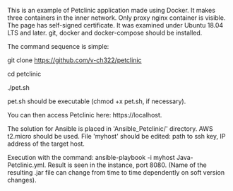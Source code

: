 This is an example of Petclinic application made using Docker.
It makes three containers in the inner network.
Only proxy nginx container is visible. The page  has
self-signed certificate.
It was examined under Ubuntu 18.04 LTS and later.
git, docker and docker-compose should be installed.

The command sequence is simple:

git clone https://github.com/v-ch322/petclinic 

cd petclinic

./pet.sh

pet.sh should be executable (chmod +x pet.sh, if necessary).

You can then access Petclinic here: https://localhost.

The solution for Ansible is placed in 'Ansible_Petclinic/' directory.
AWS t2.micro should be used.
File 'myhost' should be edited: path to ssh key, IP address of the target host.

Execution with the command:
ansible-playbook -i myhost Java-Petclinic.yml.
Result is seen in the instance, port 8080.
(Name of the resulting .jar file can change from time to time dependently on soft version changes).
